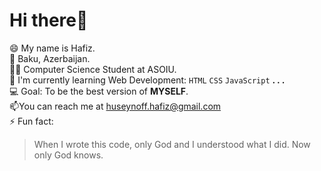 # Hi there👋 
😄 My name is Hafiz.</br>
 📍 Baku, Azerbaijan.</br>
👨‍🎓 Computer Science Student at ASOIU.</br>
🌱 I'm currently learning Web Development: ```HTML``` ```CSS``` ```JavaScript``` __. . .__ </br>
💻 Goal: To be the best version of __MYSELF__.</br>
📫You can reach me at huseynoff.hafiz@gmail.com</br>
⚡ Fun fact:
 > When I wrote this code, only God and I understood what I did. Now only God knows.

<!--
**hafizhuseynov/hafizhuseynov** is a ✨ _special_ ✨ repository because its `README.md` (this file) appears on your GitHub profile.

Here are some ideas to get you started:

- 🔭 I’m currently working on ...
- 🌱 I’m currently learning ...
- 👯 I’m looking to collaborate on ...
- 🤔 I’m looking for help with ...
- 💬 Ask me about ...
- 📫 How to reach me: ...
- 😄 Pronouns: ...
- ⚡ Fun fact: ...
-->
